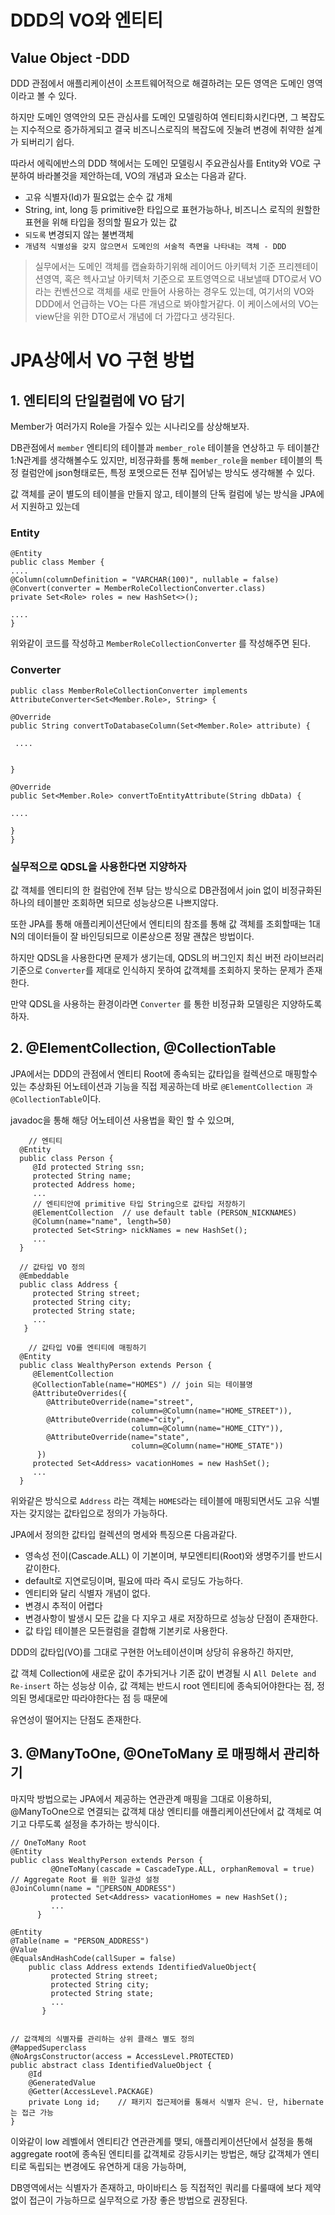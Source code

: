 # DDD의 VO와 엔티티
## Value Object -DDD
DDD 관점에서 애플리케이션이 소프트웨어적으로 해결하려는 모든 영역은 도메인 영역이라고 볼 수 있다.

하지만 도메인 영역안의 모든 관심사를 도메인 모델링하여 엔티티화시킨다면, 그 복잡도는 지수적으로 증가하게되고 결국 비즈니스로직의 복잡도에 짓눌려 변경에 취약한 설계가 되버리기 쉽다.

따라서 에릭에반스의 DDD 책에서는 도메인 모델링시 주요관심사를 Entity와 VO로 구분하여 바라볼것을 제안하는데,  VO의 개념과 요소는 다음과 같다.

- 고유 식별자(Id)가 필요없는 순수 값 개체
- String, int, long 등 primitive한 타입으로 표현가능하나, 비즈니스 로직의 원할한 표현을 위해 타입을 정의할 필요가 있는 값
- `되도록` 변경되지 않는 불변객체
- `개념적 식별성을 갖지 않으면서 도메인의 서술적 측면을 나타내는 객체 - DDD`

> 실무에서는 도메인 객체를 캡슐화하기위해 레이어드 아키텍처 기준 프리젠테이션영역, 혹은 헥사고날 아키텍처 기준으로 포트영역으로 내보낼때 DTO로서 VO라는 컨벤션으로 객체를 새로 만들어 사용하는 경우도 있는데, 여기서의 VO와 DDD에서 언급하는 VO는 다른 개념으로 봐야할거같다. 이 케이스에서의 VO는 view단을 위한 DTO로서 개념에 더 가깝다고 생각된다.



# JPA상에서 VO 구현 방법
## 1. 엔티티의 단일컬럼에 VO 담기

Member가 여러가지 Role을 가질수 있는 시나리오를 상상해보자.

DB관점에서 `member` 엔티티의 테이블과 `member_role` 테이블을 연상하고 두 테이블간 1:N관계를 생각해볼수도 있지만, 비정규화를 통해 `member_role`을 `member` 테이블의 특정 컬럼안에 json형태로든, 특정 포멧으로든 전부 집어넣는 방식도 생각해볼 수 있다.

값 객체를 굳이 별도의 테이블을 만들지 않고, 테이블의 단독 컬럼에 넣는 방식을 JPA에서 지원하고 있는데

### Entity

    @Entity
    public class Member {
    ....
    @Column(columnDefinition = "VARCHAR(100)", nullable = false)
    @Convert(converter = MemberRoleCollectionConverter.class)
    private Set<Role> roles = new HashSet<>();
    
    ....
    }
    
위와같이 코드를 작성하고 `MemberRoleCollectionConverter` 를 작성해주면 된다.

### Converter

    public class MemberRoleCollectionConverter implements             AttributeConverter<Set<Member.Role>, String> {
    
    @Override
    public String convertToDatabaseColumn(Set<Member.Role> attribute) {
       
     ....

      
    }

    @Override
    public Set<Member.Role> convertToEntityAttribute(String dbData) {
       
    ....
   
    }
    }




### 실무적으로 QDSL을 사용한다면 지양하자

값 객체를 엔티티의 한 컬럼안에 전부 담는 방식으로 DB관점에서 join 없이 비정규화된 하나의 테이블만 조회하면 되므로 성능상으론 나쁘지않다.

또한 JPA를 통해 애플리케이션단에서 엔티티의 참조를 통해 값 객체를 조회할때는 1대 N의 데이터들이 잘 바인딩되므로 이론상으론 정말 괜찮은 방법이다.

하지만 QDSL을 사용한다면 문제가 생기는데, QDSL의 버그인지 최신 버전 라이브러리기준으로 `Converter`를 제대로 인식하지 못하여 값객체를 조회하지 못하는 문제가 존재한다.

만약 QDSL을 사용하는 환경이라면 `Converter` 를 통한 비정규화 모델링은 지양하도록 하자.



## 2. @ElementCollection, @CollectionTable

JPA에서는 DDD의 관점에서 엔티티 Root에 종속되는 값타입을 컬렉션으로 매핑할수 있는 추상화된 어노테이션과 기능을 직접 제공하는데 바로 `@ElementCollection 과 @CollectionTable`이다.

javadoc을 통해 해당 어노테이션 사용법을 확인 할 수 있으며,


        // 엔티티
      @Entity 
      public class Person {
         @Id protected String ssn;
         protected String name;
         protected Address home;
         ...
         // 엔티티안에 primitive 타입 String으로 값타입 저장하기
         @ElementCollection  // use default table (PERSON_NICKNAMES)
         @Column(name="name", length=50)
         protected Set<String> nickNames = new HashSet();
         ...
      }

      // 값타입 VO 정의
      @Embeddable 
      public class Address {
         protected String street;
         protected String city;
         protected String state;
         ... 
       }
  
        // 값타입 VO를 엔티티에 매핑하기  
      @Entity 
      public class WealthyPerson extends Person {
         @ElementCollection
         @CollectionTable(name="HOMES") // join 되는 테이블명
         @AttributeOverrides({
            @AttributeOverride(name="street", 
                               column=@Column(name="HOME_STREET")),
            @AttributeOverride(name="city", 
                               column=@Column(name="HOME_CITY")),
            @AttributeOverride(name="state", 
                               column=@Column(name="HOME_STATE"))
          })
         protected Set<Address> vacationHomes = new HashSet();
         ...
      }


위와같은 방식으로 `Address` 라는 객체는 `HOMES`라는 테이블에 매핑되면서도 고유 식별자는 갖지않는 값타입으로 정의가 가능하다.

JPA에서 정의한 값타입 컬렉션의 명세와 특징으론 다음과같다.

- 영속성 전이(Cascade.ALL) 이 기본이며, 부모엔티티(Root)와 생명주기를 반드시 같이한다.
- default로 지연로딩이며, 필요에 따라 즉시 로딩도 가능하다.
- 엔티티와 달리 식별자 개념이 없다.
- 변경시 추적이 어렵다
- 변경사항이 발생시 모든 값을 다 지우고 새로 저장하므로 성능상 단점이 존재한다.
- 값 타입 테이블은 모든컬럼을 결합해 기본키로 사용한다.

DDD의 값타입(VO)를 그대로 구현한 어노테이션이며 상당히 유용하긴 하지만, 

값 객체 Collection에 새로운 값이 추가되거나 기존 값이 변경될 시 `All Delete and Re-insert` 하는 성능상 이슈, 값 객체는 반드시 root 엔티티에 종속되어야한다는 점, 정의된 명세대로만 따라야한다는 점 등 때문에

유연성이 떨어지는 단점도 존재한다.

## 3. @ManyToOne, @OneToMany 로 매핑해서 관리하기

마지막 방법으로는 JPA에서 제공하는 연관관계 매핑을 그대로 이용하되, @ManyToOne으로 연결되는 값객체 대상 엔티티를 애플리케이션단에서 값 객체로 여기고 다루도록 설정을 추가하는 방식이다.


    // OneToMany Root
    @Entity 
    public class WealthyPerson extends Person {
             @OneToMany(cascade = CascadeType.ALL, orphanRemoval = true) // Aggregate Root 를 위한 일관성 설정
    @JoinColumn(name = "PERSON_ADDRESS")
             protected Set<Address> vacationHomes = new HashSet();
             ...
          }
          
    @Entity
    @Table(name = "PERSON_ADDRESS")
    @Value
    @EqualsAndHashCode(callSuper = false)
        public class Address extends IdentifiedValueObject{
             protected String street;
             protected String city;
             protected String state;
             ... 
           }
           

    // 값객체의 식별자를 관리하는 상위 클래스 별도 정의
    @MappedSuperclass
    @NoArgsConstructor(access = AccessLevel.PROTECTED)
    public abstract class IdentifiedValueObject {
        @Id
        @GeneratedValue
        @Getter(AccessLevel.PACKAGE)
        private Long id;    // 패키지 접근제어를 통해서 식별자 은닉. 단, hibernate는 접근 가능
    }
    

이와같이 low 레벨에서 엔티티간 연관관계를 맺되, 애플리케이션단에서 설정을 통해 aggregate root에 종속된 엔티티를 값객체로 강등시키는 방법은, 해당 값객체가 엔티티로 독립되는 변경에도 유연하게 대응 가능하며,

DB영역에서는 식별자가 존재하고, 마이바티스 등 직접적인 쿼리를 다룰때에 보다 제약없이 접근이 가능하므로 실무적으로 가장 좋은 방법으로 권장된다.